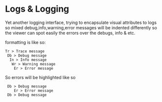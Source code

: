 # Logs & Logging

Yet another logging interface, trying to encapsulate visual attributes to logs so mixed debug,info,warning,error messages will be indented differently so the viewer can spot easily the errors over the debugs, info & etc.

formatting is like so:
````
Tr > Trace message
 Db > Debug message
  In > Info message
   Wr > Warning message
    Er > Error message
````
So errors will be highlighted like so
````
 Db > Debug message
    Er > Error message
 Db > Debug message
````